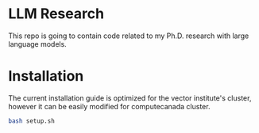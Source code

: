 # LLM Research

This repo is going to contain code related to my Ph.D. research with large language models.

# Installation

The current installation guide is optimized for the vector institute's cluster, however it can  be easily modified for computecanada cluster.

```sh
bash setup.sh
```
